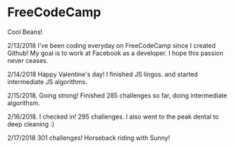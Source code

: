 # FreeCodeCamp

Cool Beans! 

2/13/2018 I've been coding everyday on FreeCodeCamp since I created Github! My goal is to work at Facebook as a developer. I hope this passion never ceases.

2/14/2018 Happy Valentine's day! I finished JS lingos. and started intermediate JS algorithms.

2/15/2018. Going strong! Finished 285 challenges so far, doing intermediate algorithsm. 

2/16/2018. I checked in! 295 challenges. I also went to the peak dental to deep cleaning :)

2/17/2018 301 challenges! Horseback riding with Sunny!
